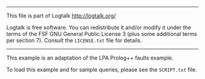 ________________________________________________________________________

This file is part of Logtalk <http://logtalk.org/>  

Logtalk is free software. You can redistribute it and/or modify it under
the terms of the FSF GNU General Public License 3  (plus some additional
terms per section 7).        Consult the `LICENSE.txt` file for details.
________________________________________________________________________


This example is an adaptation of the LPA Prolog++ faults example.

To load this example and for sample queries, please see the `SCRIPT.txt` file.
